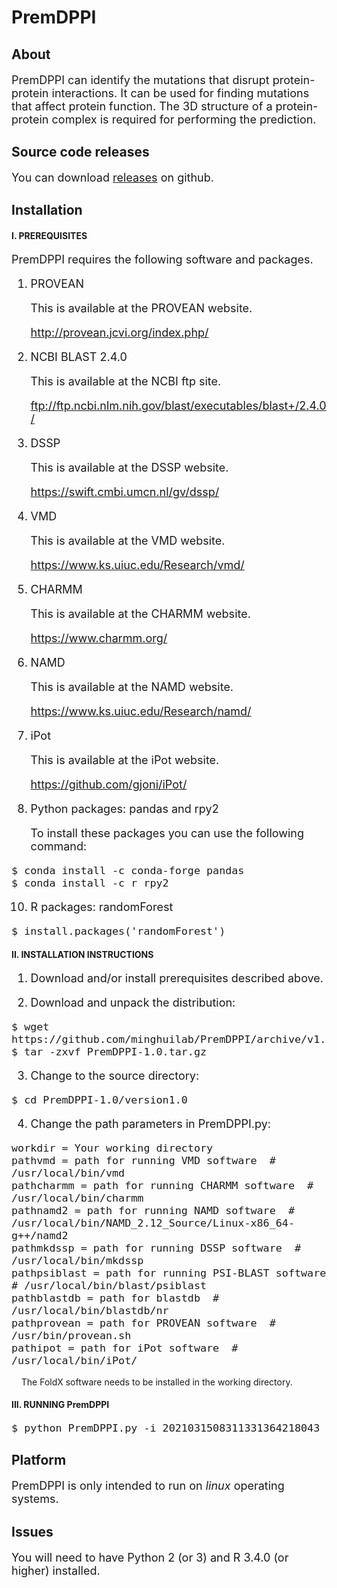 # PremDPPI
## About
<font size=4> 
  
PremDPPI can identify the mutations that disrupt protein-protein interactions. It can be used for finding mutations that affect protein function. The 3D structure of a protein-protein complex is required for performing the prediction.
  
</font>


## Source code releases
<font size=4> 
  
You can download [releases](https://github.com/minghuilab/PremDPPI/releases) on github.

</font>

## Installation

#### I. PREREQUISITES

<font size=4>
 
PremDPPI requires the following software and packages.

1. PROVEAN

   This is available at the PROVEAN website.

   http://provean.jcvi.org/index.php/

2. NCBI BLAST 2.4.0

   This is available at the NCBI ftp site.

   ftp://ftp.ncbi.nlm.nih.gov/blast/executables/blast+/2.4.0/

3. DSSP

   This is available at the DSSP website.

   https://swift.cmbi.umcn.nl/gv/dssp/

4. VMD

   This is available at the VMD website.

   https://www.ks.uiuc.edu/Research/vmd/

6. CHARMM

   This is available at the CHARMM website.

   https://www.charmm.org/

7. NAMD

   This is available at the NAMD website.

   https://www.ks.uiuc.edu/Research/namd/

8. iPot

   This is available at the iPot website.

   https://github.com/gjoni/iPot/

9. Python packages: pandas and rpy2

   To install these packages you can use the following command:
</font>

<font size=4>

	$ conda install -c conda-forge pandas
	$ conda install -c r rpy2

</font> 

<font size=4>

10. R packages: randomForest

</font>

<font size=4>

	$ install.packages('randomForest')

</font> 

#### II. INSTALLATION INSTRUCTIONS

<font size=4>

1. Download and/or install prerequisites described above.

2. Download and unpack the distribution:

</font>

<font size=4>

	$ wget https://github.com/minghuilab/PremDPPI/archive/v1.0.tar.gz
	$ tar -zxvf PremDPPI-1.0.tar.gz

</font> 

<font size=4>

3. Change to the source directory:

</font>

<font size=4>

	$ cd PremDPPI-1.0/version1.0

</font> 

<font size=4>

4. Change the path parameters in PremDPPI.py:

</font>

<font size=4>

	workdir = Your working directory
	pathvmd = path for running VMD software  # /usr/local/bin/vmd
	pathcharmm = path for running CHARMM software  # /usr/local/bin/charmm
	pathnamd2 = path for running NAMD software  # /usr/local/bin/NAMD_2.12_Source/Linux-x86_64-g++/namd2
	pathmkdssp = path for running DSSP software  # /usr/local/bin/mkdssp
	pathpsiblast = path for running PSI-BLAST software  # /usr/local/bin/blast/psiblast
	pathblastdb = path for blastdb  # /usr/local/bin/blastdb/nr
	pathprovean = path for PROVEAN software  # /usr/bin/provean.sh
	pathipot = path for iPot software  # /usr/local/bin/iPot/
	
</font>

&nbsp; &nbsp; The FoldX software needs to be installed in the working directory.

#### III. RUNNING PremDPPI

<font size=4>

	$ python PremDPPI.py -i 2021031508311331364218043

</font> 

## Platform

<font size=4>

PremDPPI is only intended to run on *linux* operating systems.

</font>

## Issues

<font size=4>

You will need to have Python 2 (or 3) and R 3.4.0 (or higher) installed.

</font>
